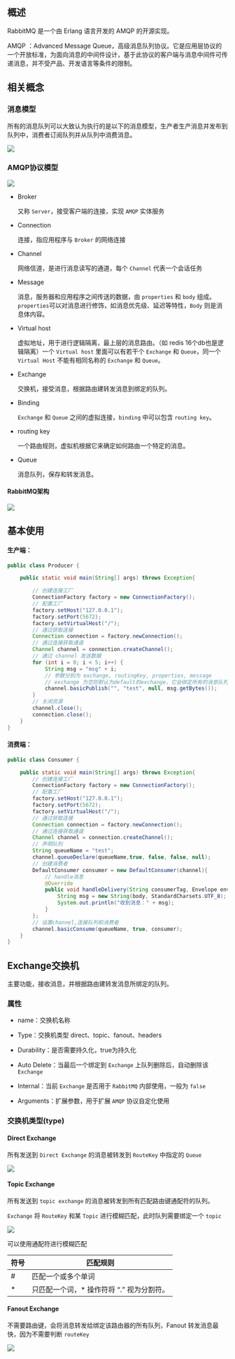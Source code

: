 ## 概述

RabbitMQ 是一个由 Erlang 语言开发的 AMQP 的开源实现。

AMQP ：Advanced Message Queue，高级消息队列协议。它是应用层协议的一个开放标准，为面向消息的中间件设计，基于此协议的客户端与消息中间件可传递消息，并不受产品、开发语言等条件的限制。



## 相关概念



### 消息模型

所有的消息队列可以大致认为执行的是以下的消息模型，生产者生产消息并发布到队列中，消费者订阅队列并从队列中消费消息。

![](img/5015984-066ff248d5ff8eed.webp)

### AMQP协议模型

![](img/5015984-367dd717d89ae5db.webp)



+ Broker

  又称 `Server`，接受客户端的连接，实现 `AMQP` 实体服务

+ Connection

  连接，指应用程序与 `Broker` 的网络连接

+ Channel

  网络信道，是进行消息读写的通道，每个 `Channel` 代表一个会话任务

+ Message

  消息，服务器和应用程序之间传送的数据，由 `properties` 和 `body` 组成。`properties`可以对消息进行修饰，如消息优先级、延迟等特性，`Body` 则是消息体内容。

+ Virtual host

  虚拟地址，用于进行逻辑隔离，最上层的消息路由。（如 redis 16个db也是逻辑隔离）一个 `Virtual host` 里面可以有若干个 `Exchange` 和 `Queue`，同一个 `Virtual Host` 不能有相同名称的 `Exchange` 和 `Queue`。

+ Exchange

  交换机，接受消息，根据路由建转发消息到绑定的队列。

+ Binding

  `Exchange` 和 `Queue` 之间的虚拟连接，`binding` 中可以包含 `routing key`。

+ routing key

  一个路由规则，虚拟机根据它来确定如何路由一个特定的消息。

+ Queue

  消息队列，保存和转发消息。

#### RabbitMQ架构

![](img/rabbitmq_example.png)



##  基本使用

#### 生产端：

```java
public class Producer {

    public static void main(String[] args) throws Exception{

        // 创建连接工厂
        ConnectionFactory factory = new ConnectionFactory();
        // 配置工厂
        factory.setHost("127.0.0.1");
        factory.setPort(5672);
        factory.setVirtualHost("/");
        // 通过获取连接
        Connection connection = factory.newConnection();
        // 通过连接获取通道
        Channel channel = connection.createChannel();
        // 通过 channel 发送数据
        for (int i = 0; i < 5; i++) {
            String msg = "msg" + i;
            // 参数分别为 exchange, routingKey, properties, message
            // exchange 为空则默认为default的exchange，它会绑定所有的消息队列，将消息路由到队列名与routingKey相等的队列
            channel.basicPublish("", "test", null, msg.getBytes());
        }
        // 关闭资源
        channel.close();
        connection.close();
    }
}
```

#### 消费端：

```java
public class Consumer {

    public static void main(String[] args) throws Exception{
        // 创建连接工厂
        ConnectionFactory factory = new ConnectionFactory();
        // 配置工厂
        factory.setHost("127.0.0.1");
        factory.setPort(5672);
        factory.setVirtualHost("/");
        // 通过获取连接
        Connection connection = factory.newConnection();
        // 通过连接获取通道
        Channel channel = connection.createChannel();
        // 声明队列
        String queueName = "test";
        channel.queueDeclare(queueName,true, false, false, null);
        // 创建消费者
        DefaultConsumer consumer = new DefaultConsumer(channel){
            // handle消息
            @Override
            public void handleDelivery(String consumerTag, Envelope envelope, AMQP.BasicProperties properties, byte[] body) throws IOException {
                String msg = new String(body, StandardCharsets.UTF_8);
                System.out.println("收到消息：" + msg);
            }
        };
        // 设置channel,连接队列和消费者
        channel.basicConsume(queueName, true, consumer);
    }
}

```



## Exchange交换机

主要功能，接收消息，并根据路由建转发消息所绑定的队列。

### 属性

+ name：交换机名称

+ Type：交换机类型 direct、topic、fanout、headers

+ Durability：是否需要持久化，true为持久化

+ Auto Delete：当最后一个绑定到 `Exchange` 上队列删除后，自动删除该 `Exchange`

+ Internal：当前 `Exchange` 是否用于 `RabbitMQ` 内部使用，一般为 `false`

+ Arguments：扩展参数，用于扩展 `AMQP` 协议自定化使用

  

### 交换机类型(type)



#### Direct Exchange

所有发送到 `Direct Exchange` 的消息被转发到 `RouteKey` 中指定的 `Queue`

![](img/2018-02-05-15178362325041.jpg)



#### Topic Exchange

所有发送到 `topic exchange` 的消息被转发到所有匹配路由键通配符的队列。

`Exchange` 将 `RouteKey` 和某 `Topic` 进行模糊匹配，此时队列需要绑定一个 `topic`

![](img/2018-02-05-15178362981229.jpg)

可以使用通配符进行模糊匹配

| 符号 | 匹配规则                                  |
| ---- | ----------------------------------------- |
| #    | 匹配一个或多个单词                        |
| *    | 只匹配一个词，* 操作符将 “.” 视为分割符。 |



#### Fanout Exchange

不需要路由键，会将消息转发给绑定该路由器的所有队列，Fanout 转发消息最快，因为不需要判断 `routeKey`

![](img/2018-02-05-15178362764464.jpg)

